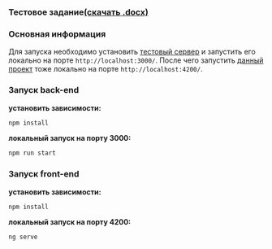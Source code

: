 ### Тестовое задание[(скачать .docx)](https://github.com/Hprimer/sqg_test-task/raw/refs/heads/main/%D0%A2%D0%B5%D1%81%D1%82%D0%BE%D0%B2%D0%BE%D0%B5%20%D0%B7%D0%B0%D0%B4%D0%B0%D0%BD%D0%B8%D0%B5%202025.docx)

### Основная информация 
Для запуска необходимо установить [тестовый сервер](https://github.com/MrCelestis/mock-interview-api) и запустить его локально на порте `http://localhost:3000/`. После чего запустить [данный проект](https://github.com/Hprimer/sqg_test-task) тоже локально на порте `http://localhost:4200/`.

### Запуск back-end
**установить зависимости:**
```bash
npm install
```
**локальный запуск на порту 3000:**
```bash
npm run start
```

### Запуск front-end
**установить зависимости:**
```bash
npm install
```
**локальный запуск на порту 4200:**
```bash
ng serve
```
